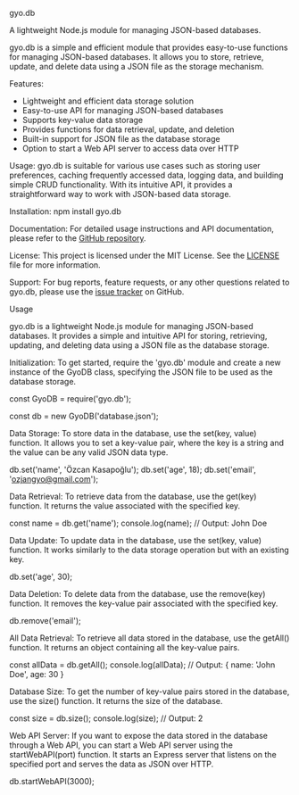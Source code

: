 gyo.db

A lightweight Node.js module for managing JSON-based databases.

gyo.db is a simple and efficient module that provides easy-to-use functions for managing JSON-based databases. It allows you to store, retrieve, update, and delete data using a JSON file as the storage mechanism.

Features:
- Lightweight and efficient data storage solution
- Easy-to-use API for managing JSON-based databases
- Supports key-value data storage
- Provides functions for data retrieval, update, and deletion
- Built-in support for JSON file as the database storage
- Option to start a Web API server to access data over HTTP

Usage:
gyo.db is suitable for various use cases such as storing user preferences, caching frequently accessed data, logging data, and building simple CRUD functionality. With its intuitive API, it provides a straightforward way to work with JSON-based data storage.

Installation:
npm install gyo.db

Documentation:
For detailed usage instructions and API documentation, please refer to the [GitHub repository](https://github.com/ozcangyo/gyo.db).

License:
This project is licensed under the MIT License. See the [LICENSE](https://github.com/ozcangyo/gyo.db/blob/main/LICENSE) file for more information.

Support:
For bug reports, feature requests, or any other questions related to gyo.db, please use the [issue tracker](https://github.com/ozcangyo/gyo.db/issues) on GitHub.

Usage

gyo.db is a lightweight Node.js module for managing JSON-based databases. It provides a simple and intuitive API for storing, retrieving, updating, and deleting data using a JSON file as the database storage.

Initialization:
To get started, require the 'gyo.db' module and create a new instance of the GyoDB class, specifying the JSON file to be used as the database storage.

const GyoDB = require('gyo.db');

const db = new GyoDB('database.json');

Data Storage:
To store data in the database, use the set(key, value) function. It allows you to set a key-value pair, where the key is a string and the value can be any valid JSON data type.

db.set('name', 'Özcan Kasapoğlu');
db.set('age', 18);
db.set('email', 'ozjangyo@gmail.com');

Data Retrieval:
To retrieve data from the database, use the get(key) function. It returns the value associated with the specified key.

const name = db.get('name');
console.log(name); // Output: John Doe

Data Update:
To update data in the database, use the set(key, value) function. It works similarly to the data storage operation but with an existing key.

db.set('age', 30);

Data Deletion:
To delete data from the database, use the remove(key) function. It removes the key-value pair associated with the specified key.

db.remove('email');

All Data Retrieval:
To retrieve all data stored in the database, use the getAll() function. It returns an object containing all the key-value pairs.

const allData = db.getAll();
console.log(allData); // Output: { name: 'John Doe', age: 30 }

Database Size:
To get the number of key-value pairs stored in the database, use the size() function. It returns the size of the database.

const size = db.size();
console.log(size); // Output: 2

Web API Server:
If you want to expose the data stored in the database through a Web API, you can start a Web API server using the startWebAPI(port) function. It starts an Express server that listens on the specified port and serves the data as JSON over HTTP.

db.startWebAPI(3000);


